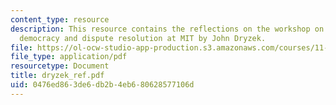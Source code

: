 ```yaml
---
content_type: resource
description: This resource contains the reflections on the workshop on deliberative
  democracy and dispute resolution at MIT by John Dryzek.
file: https://ol-ocw-studio-app-production.s3.amazonaws.com/courses/11-969-workshop-on-deliberative-democracy-and-dispute-resolution-summer-2005/0476ed863de6db2b4eb680628577106d_dryzek_ref.pdf
file_type: application/pdf
resourcetype: Document
title: dryzek_ref.pdf
uid: 0476ed86-3de6-db2b-4eb6-80628577106d
---
```

